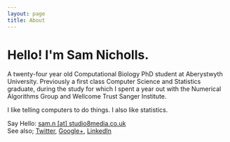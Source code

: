 ```yaml
---
layout: page
title: About
---
```


# Hello! I'm Sam Nicholls.

A twenty-four year old Computational Biology PhD student at Aberystwyth University. Previously a first class Computer Science and Statistics graduate, during the study for which I spent a year out with the Numerical Algorithms Group and Wellcome Trust Sanger Institute.

I like telling computers to do things. I also like statistics.

Say Hello: <a href="mailto:sam.n@studio8media.co.uk">sam.n [at] studio8media.co.uk </a><br>
See also; <a href="https://twitter.com/samstudio8">Twitter</a>, <a href="https://plus.google.com/106407922360496904944/posts">Google+</a>, <a href="http://uk.linkedin.com/in/samnicholls">LinkedIn</a>
